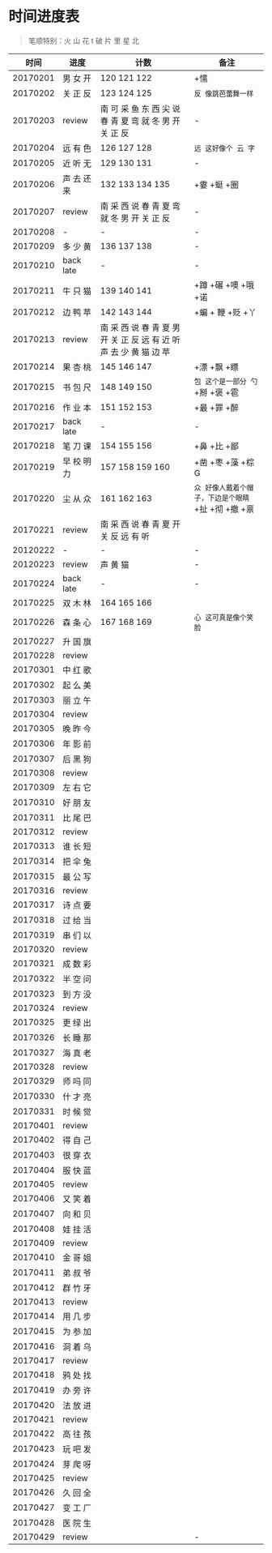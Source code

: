 # 时间进度表
> 笔顺特别：火 山 花 t 破 片 里 星 北

|时间|进度|计数|备注|
|---|---|---|---|
|20170201|男 女 开|120 121 122|+懦|
|20170202|关 正 反|123 124 125|`反 像跳芭蕾舞一样`|
|20170203|review|南 可 采 鱼 东 西 尖 说 春 青 夏 弯 就 冬 男 开 关 正 反|-|
|20170204|远 有 色|126 127 128|`远 这好像个 云 字`|
|20170205|近 听 无|129 130 131|-|
|20170206|声 去 还 来|132 133 134 135|+霎 +蜓 +圈|
|20170207|review|南 采 西 说 春 青 夏 弯 就 冬 男 开 关 正 反|-|
|20170208|-|-|-|
|20170209|多 少 黄|136 137 138|-|
|20170210|back late|-|-|
|20170211|牛 只 猫|139 140 141|+蹲 +碾 +噢 +哦 +诺|
|20170212|边 鸭 苹|142 143 144|+蝙 + 鞭 +贬 +丫|
|20170213|review|南 采 西 说 春 青 夏 男 开 关 正 反 远 有 近 听 声 去 少 黄 猫 边 苹||
|20170214|果 杏 桃|145 146 147|+漂 +飘 +瞟|
|20170215|书 包 尺|148 149 150|`包 这个是一部分 勺` +掰 +褒 +雹|
|20170216|作 业 本|151 152 153|+最 +罪 +醉|
|20170217|back late|-|-|
|20170218|笔 刀 课|154 155 156|+鼻 +比 +鄙|
|20170219|早 校 明 力|157 158 159 160|+凿 +枣 +藻 +棕G|
|20170220|尘 从 众|161 162 163|`众 好像人戴着个帽子，下边是个眼睛`+扯 +彻 +撤 +禀|
|20170221|review|南 采 西 说 春 青 夏 开 关 反 远 有 听||
|20120222|-|-|-|
|20120223|review|声 黄 猫|-|
|20170224|back late|-|-|
|20170225|双 木 林|164 165 166||
|20170226|森 条 心|167 168 169|`心 这可真是像个笑脸`|
|20170227|升 国 旗|||
|20170228|review|||
|20170301|中 红 歌|||
|20170302|起 么 美|||
|20170303|丽 立 午|||
|20170304|review|||
|20170305|晚 昨 今|||
|20170306|年 影 前|||
|20170307|后 黑 狗|||
|20170308|review|||
|20170309|左 右 它|||
|20170310|好 朋 友|||
|20170311|比 尾 巴|||
|20170312|review|||
|20170313|谁 长 短|||
|20170314|把 伞 兔|||
|20170315|最 公 写|||
|20170316|review|||
|20170317|诗 点 要|||
|20170318|过 给 当|||
|20170319|串 们 以|||
|20170320|review|||
|20170321|成 数 彩|||
|20170322|半 空 问|||
|20170323|到 方 没|||
|20170324|review|||
|20170325|更 绿 出|||
|20170326|长 睡 那|||
|20170327|海 真 老|||
|20170328|review|||
|20170329|师 吗 同|||
|20170330|什 才 亮|||
|20170331|时 候 觉|||
|20170401|review|||
|20170402|得 自 己|||
|20170403|很 穿 衣|||
|20170404|服 快 蓝|||
|20170405|review|||
|20170406|又 笑 着|||
|20170407|向 和 贝|||
|20170408|娃 挂 活|||
|20170409|review|||
|20170410|金 哥 姐|||
|20170411|弟 叔 爷|||
|20170412|群 竹 牙|||
|20170413|review|||
|20170414|用 几 步|||
|20170415|为 参 加|||
|20170416|洞 着 乌|||
|20170417|review|||
|20170418|鸦 处 找|||
|20170419|办 旁 许|||
|20170420|法 放 进|||
|20170421|review|||
|20170422|高 往 孩|||
|20170423|玩 吧 发|||
|20170424|芽 爬 呀|||
|20170425|review|||
|20170426|久 回 全|||
|20170427|变 工 厂|||
|20170428|医 院 生|||
|20170429|review||-|